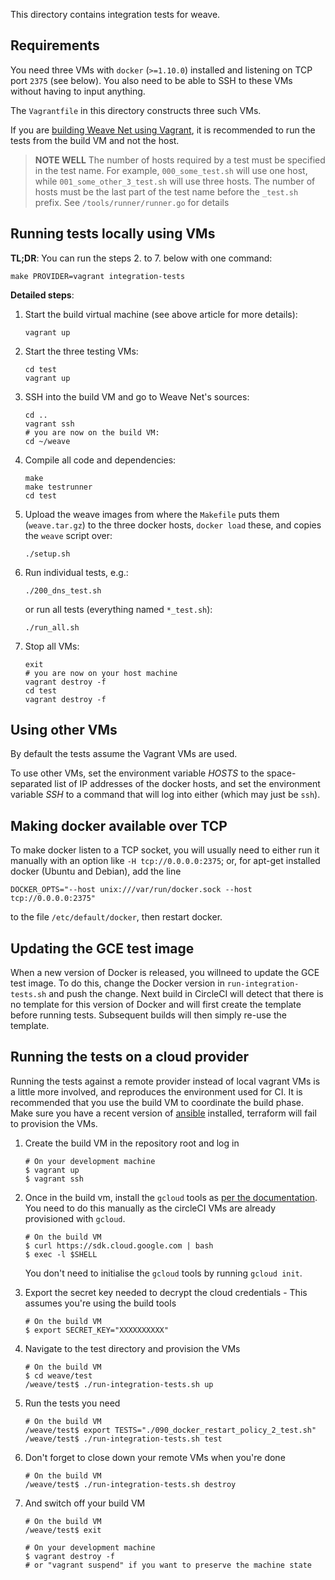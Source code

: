 This directory contains integration tests for weave.

## Requirements

You need three VMs with `docker` (`>=1.10.0`) installed and listening on TCP
port `2375` (see below). You also need to be able to SSH to these VMs without 
having to input anything.

The `Vagrantfile` in this directory constructs three such VMs.

If you are [building Weave Net using Vagrant](https://www.weave.works/docs/net/latest/building/),
it is recommended to run the tests from the build VM and not the host.

> **NOTE WELL** The number of hosts required by a test must be specified in the test name. For example, `000_some_test.sh` will use one host, while `001_some_other_3_test.sh` will use three hosts. The number of hosts must be the last part of the test name before the `_test.sh` prefix. See `/tools/runner/runner.go` for details

## Running tests locally using VMs

**TL;DR**: You can run the steps 2. to 7. below with one command: 

    make PROVIDER=vagrant integration-tests

**Detailed steps**:

  1. Start the build virtual machine (see above article for more details):

        ```
        vagrant up
        ```

  2. Start the three testing VMs:

        ```
        cd test
        vagrant up
        ```

  3. SSH into the build VM and go to Weave Net's sources:

        ```
        cd ..
        vagrant ssh
        # you are now on the build VM:
        cd ~/weave 
        ```

  4. Compile all code and dependencies:

        ```
        make
        make testrunner
        cd test
        ```

  5. Upload the weave images from where the `Makefile` puts them (`weave.tar.gz`) to 
     the three docker hosts, `docker load` these, and copies the `weave` script over:

        ```
        ./setup.sh
        ```

  6. Run individual tests, e.g.:

        ```
        ./200_dns_test.sh
        ```

     or run all tests (everything named `*_test.sh`):

        ```
        ./run_all.sh
        ```

  7. Stop all VMs:

        ```
        exit
        # you are now on your host machine
        vagrant destroy -f
        cd test
        vagrant destroy -f
        ```


## Using other VMs

By default the tests assume the Vagrant VMs are used.

To use other VMs, set the environment variable <var>HOSTS</var> to the
space-separated list of IP addresses of the docker hosts, and set the
environment variable <var>SSH</var> to a command that will log into
either (which may just be `ssh`).

## Making docker available over TCP

To make docker listen to a TCP socket, you will usually need to either
run it manually with an option like `-H tcp://0.0.0.0:2375`; or, for
apt-get installed docker (Ubuntu and Debian), add the line

```
DOCKER_OPTS="--host unix:///var/run/docker.sock --host tcp://0.0.0.0:2375"
```

to the file `/etc/default/docker`, then restart docker.

## Updating the GCE test image

When a new version of Docker is released, you willneed to update the GCE test image.
To do this, change the Docker version in `run-integration-tests.sh` and push the change.
Next build in CircleCI will detect that there is no template for this version of Docker and will first create the template before running tests.
Subsequent builds will then simply re-use the template.

## Running the tests on a cloud provider

Running the tests against a remote provider instead of local vagrant VMs is a little more involved, and reproduces the environment used for CI. It is recommended that you use the build VM to coordinate the build phase. Make sure you have a recent version of [ansible](https://github.com/ansible/ansible) installed, terraform will fail to provision the VMs.

1. Create the build VM in the repository root and log in
    
    ```
    # On your development machine
    $ vagrant up
    $ vagrant ssh
    ```

2. Once in the build vm, install the `gcloud` tools as [per the documentation](https://cloud.google.com/sdk/downloads). You need to do this manually as the circleCI VMs are already provisioned with `gcloud`.

    ```
    # On the build VM
    $ curl https://sdk.cloud.google.com | bash
    $ exec -l $SHELL
    ```

    You don't need to initialise the `gcloud` tools by running `gcloud init`.

3. Export the secret key needed to decrypt the cloud credentials - This assumes you're using the build tools 

    ```
    # On the build VM
    $ export SECRET_KEY="XXXXXXXXXX"
    ```

4. Navigate to the test directory and provision the VMs

    ```
    # On the build VM
    $ cd weave/test
    /weave/test$ ./run-integration-tests.sh up
    ```
5. Run the tests you need

    ```
    # On the build VM
    /weave/test$ export TESTS="./090_docker_restart_policy_2_test.sh" 
    /weave/test$ ./run-integration-tests.sh test
    ```

6. Don't forget to close down your remote VMs when you're done

    ```
    # On the build VM
    /weave/test$ ./run-integration-tests.sh destroy
    ```

7. And switch off your build VM

    ```
    # On the build VM
    /weave/test$ exit

    # On your development machine
    $ vagrant destroy -f 
    # or "vagrant suspend" if you want to preserve the machine state
    ```